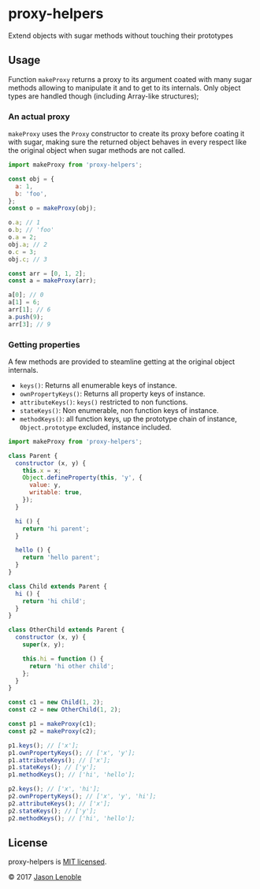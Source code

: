 # proxy-helpers
Extend objects with sugar methods without touching their prototypes

## Usage

Function ```makeProxy``` returns a proxy to its argument coated with many sugar methods allowing to manipulate it and to get to its internals. Only object types are handled though (including Array-like structures);

### An actual proxy

```makeProxy``` uses the ```Proxy``` constructor to create its proxy before coating it with sugar, making sure the returned object behaves in every respect like the original object when sugar methods are not called.

```js
import makeProxy from 'proxy-helpers';

const obj = {
  a: 1,
  b: 'foo',
};
const o = makeProxy(obj);

o.a; // 1
o.b; // 'foo'
o.a = 2;
obj.a; // 2
o.c = 3;
obj.c; // 3

const arr = [0, 1, 2];
const a = makeProxy(arr);

a[0]; // 0
a[1] = 6;
arr[1]; // 6
a.push(9);
arr[3]; // 9
```

### Getting properties

A few methods are provided to steamline getting at the original object internals.

* ```keys()```: Returns all enumerable keys of instance.
* ```ownPropertyKeys()```: Returns all property keys of instance.
* ```attributeKeys()```: ```keys()``` restricted to non functions.
* ```stateKeys()```: Non enumerable, non function keys of instance.
* ```methodKeys()```: all function keys, up the prototype chain of instance, ```Object.prototype``` excluded, instance included.

```js
import makeProxy from 'proxy-helpers';

class Parent {
  constructor (x, y) {
    this.x = x;
    Object.defineProperty(this, 'y', {
      value: y,
      writable: true,
    });
  }

  hi () {
    return 'hi parent';
  }

  hello () {
    return 'hello parent';
  }
}

class Child extends Parent {
  hi () {
    return 'hi child';
  }
}

class OtherChild extends Parent {
  constructor (x, y) {
    super(x, y);

    this.hi = function () {
      return 'hi other child';
    };
  }
}

const c1 = new Child(1, 2);
const c2 = new OtherChild(1, 2);

const p1 = makeProxy(c1);
const p2 = makeProxy(c2);

p1.keys(); // ['x'];
p1.ownPropertyKeys(); // ['x', 'y'];
p1.attributeKeys(); // ['x'];
p1.stateKeys(); // ['y'];
p1.methodKeys(); // ['hi', 'hello'];

p2.keys(); // ['x', 'hi'];
p2.ownPropertyKeys(); // ['x', 'y', 'hi'];
p2.attributeKeys(); // ['x'];
p2.stateKeys(); // ['y'];
p2.methodKeys(); // ['hi', 'hello'];
```

## License

proxy-helpers is [MIT licensed](./LICENSE).

© 2017 [Jason Lenoble](mailto:jason.lenoble@gmail.com)
